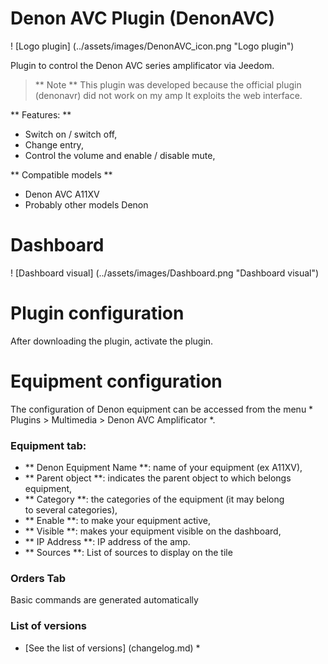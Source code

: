Denon AVC Plugin (DenonAVC)
===========================

! [Logo plugin] (../assets/images/DenonAVC_icon.png "Logo plugin")

Plugin to control the Denon AVC series amplificator via Jeedom.

> ** Note **
> This plugin was developed because the official plugin (denonavr) did not work on my amp
> It exploits the web interface.


** Features: **

- Switch on / switch off,
- Change entry,
- Control the volume and enable / disable mute,

** Compatible models **
- Denon AVC A11XV
- Probably other models Denon

Dashboard
=========

! [Dashboard visual] (../assets/images/Dashboard.png "Dashboard visual")

Plugin configuration
====================

After downloading the plugin, activate the plugin.

Equipment configuration
=======================

The configuration of Denon equipment can be accessed from the menu * Plugins > Multimedia > Denon AVC Amplificator *.

### Equipment tab:

- ** Denon Equipment Name **: name of your equipment (ex A11XV),
- ** Parent object **: indicates the parent object to which belongs equipment,
- ** Category **: the categories of the equipment (it may belong to several categories),
- ** Enable **: to make your equipment active,
- ** Visible **: makes your equipment visible on the dashboard,
- ** IP Address **: IP address of the amp.
- ** Sources **: List of sources to display on the tile

### Orders Tab

Basic commands are generated automatically

### List of versions

* [See the list of versions] (changelog.md) *